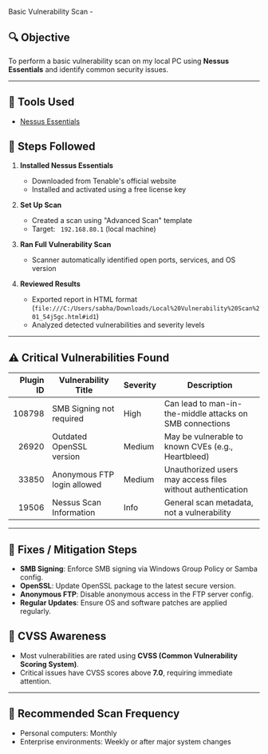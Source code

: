 Basic Vulnerability Scan - 

## 🔍 Objective
To perform a basic vulnerability scan on my local PC using **Nessus Essentials** and identify common security issues.

---

## 🧰 Tools Used
- [Nessus Essentials](https://www.tenable.com/products/nessus/nessus-essentials)


## 📝 Steps Followed

1. **Installed Nessus Essentials**
   - Downloaded from Tenable's official website
   - Installed and activated using a free license key

2. **Set Up Scan**
   - Created a scan using "Advanced Scan" template
   - Target: ` 192.168.80.1` (local machine)
  
  

3. **Ran Full Vulnerability Scan**

   - Scanner automatically identified open ports, services, and OS version

4. **Reviewed Results**
   - Exported report in HTML format (`file:///C:/Users/sabha/Downloads/Local%20Vulnerability%20Scan%201_54j5gc.html#id1`)
   - Analyzed detected vulnerabilities and severity levels

---

## ⚠️ Critical Vulnerabilities Found

| Plugin ID | Vulnerability Title | Severity | Description |
|----------:|---------------------|----------|-------------|
| 108798    | SMB Signing not required | High | Can lead to man-in-the-middle attacks on SMB connections |
| 26920     | Outdated OpenSSL version | Medium | May be vulnerable to known CVEs (e.g., Heartbleed) |
| 33850     | Anonymous FTP login allowed | Medium | Unauthorized users may access files without authentication |
| 19506     | Nessus Scan Information | Info | General scan metadata, not a vulnerability |

---

## 🔧 Fixes / Mitigation Steps

- **SMB Signing**: Enforce SMB signing via Windows Group Policy or Samba config.
- **OpenSSL**: Update OpenSSL package to the latest secure version.
- **Anonymous FTP**: Disable anonymous access in the FTP server config.
- **Regular Updates**: Ensure OS and software patches are applied regularly.



## 📌 CVSS Awareness

- Most vulnerabilities are rated using **CVSS (Common Vulnerability Scoring System)**.
- Critical issues have CVSS scores above **7.0**, requiring immediate attention.

---

## 📅 Recommended Scan Frequency
- Personal computers: Monthly
- Enterprise environments: Weekly or after major system changes
